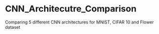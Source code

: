 # CNN_Architecutre_Comparison
Comparing 5 different CNN architectures for MNIST, CIFAR 10 and Flower dataset
